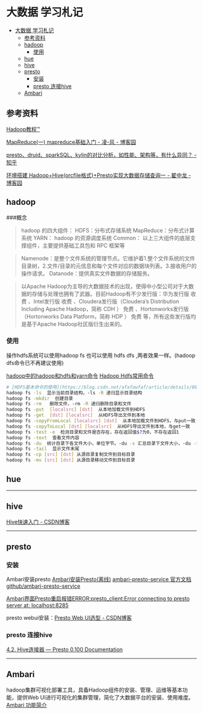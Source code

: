 # 大数据 学习札记

- [大数据 学习札记](#大数据-学习札记)
    - [参考资料](#参考资料)
    - [hadoop](#hadoop)
        - [使用](#使用)
    - [hue](#hue)
    - [hive](#hive)
    - [presto](#presto)
        - [安装](#安装)
        - [presto 连接hive](#presto-连接hive)
    - [Ambari](#ambari)

## 参考资料

[Hadoop教程&trade;](https://www.yiibai.com/hadoop/)

[MapReduce(一)  mapreduce基础入门 - 凌-风 - 博客园](https://www.cnblogs.com/liuwei6/p/6708116.html)

[presto、druid、sparkSQL、kylin的对比分析，如性能、架构等，有什么异同？ - 知乎](https://www.zhihu.com/question/41541395?sort=created)

[环境搭建 Hadoop+Hive(orcfile格式)+Presto实现大数据存储查询一 - 翟中龙 - 博客园](https://www.cnblogs.com/nyzhai/p/6102423.html)

## hadoop

###概念

>hadoop 的四大组件：
HDFS：分布式存储系统
MapReduce：分布式计算系统
YARN： hadoop 的资源调度系统
Common： 以上三大组件的底层支撑组件，主要提供基础工具包和 RPC 框架等

>Namenode：是整个文件系统的管理节点。它维护着1.整个文件系统的文件目录树，2.文件/目录的元信息和每个文件对应的数据块列表。3.接收用户的操作请求。
Datanode：提供真实文件数据的存储服务。

>以Apache Hadoop为主导的大数据技术的出现，使得中小型公司对于大数据的存储与处理也拥有了武器。目前Hadoop有不少发行版：华为发行版 收费 、Intel发行版 收费 、Cloudera发行版（Cloudera’s Distribution Including Apache Hadoop，简称 CDH ） 免费 、Hortonworks发行版（Hortonworks Data Platform，简称 HDP ） 免费 等，所有这些发行版均是基于Apache Hadoop社区版衍生出来的。

### 使用

操作hdfs系统可以使用hadoop fs 也可以使用 hdfs dfs ,两者效果一样。(hadoop dfs命令已不再建议使用)

[hadoop中的hadoop和hdfs和yarn命令](https://www.cnblogs.com/lzfhope/p/6952869.html)
[Hadoop Hdfs常用命令](https://blog.csdn.net/sunshingheavy/article/details/53227581)

```bash
# [HDFS基本命令的使用](https://blog.csdn.net/afafawfaf/article/details/80254989)
hadoop fs -ls  显示当前目录结构，-ls -R 递归显示目录结构
hadoop fs -mkdir  创建目录
hadoop fs -rm   删除文件，-rm -R 递归删除目录和文件
hadoop fs -put  [localsrc] [dst]  从本地加载文件到HDFS
hadoop fs -get  [dst] [localsrc]  从HDFS导出文件到本地
hadoop fs -copyFromLocal [localsrc] [dst]  从本地加载文件到HDFS，与put一致
hadoop fs -copyToLocal [dst] [localsrc]  从HDFS导出文件到本地，与get一致
hadoop fs -test -e  检测目录和文件是否存在，存在返回值$?为0，不存在返回1
hadoop fs -text  查看文件内容
hadoop fs -du  统计目录下各文件大小，单位字节。-du -s 汇总目录下文件大小，-du -h 显示单位
hadoop fs -tail  显示文件末尾
hadoop fs -cp [src] [dst] 从源目录复制文件到目标目录
hadoop fs -mv [src] [dst] 从源目录移动文件到目标目录
```

## hue

---

## hive

[Hive快速入门 - CSDN博客](https://blog.csdn.net/trigl/article/details/61418571)

---

## presto

### 安装

Ambari安装presto
[Ambari安装Presto(离线)](https://blog.csdn.net/wangpei1949/article/details/79952539)
[ambari-presto-service 官方文档](https://prestodb.io/ambari-presto-service/)
[github/ambari-presto-service](https://github.com/prestodb/ambari-presto-service/releases)

[Ambari界面Presto重启报错ERROR:presto_client:Error connecting to presto server at: localhost:8285](https://blog.csdn.net/ZhouyuanLinli/article/details/77970542)

presto webui安装：[Presto Web UI选型 - CSDN博客](https://blog.csdn.net/u012260707/article/details/78616765)

### presto 连接hive

[4.2. Hive连接器 &mdash; Presto 0.100 Documentation](http://prestodb-china.com/docs/current/connector/hive.html)

---

## Ambari

hadoop集群可视化部署工具，具备Hadoop组件的安装、管理、运维等基本功能，提供Web UI进行可视化的集群管理，简化了大数据平台的安装、使用难度。
[Ambari 功能简介](https://blog.csdn.net/u012331758/article/details/78106714)
